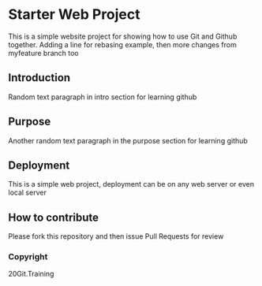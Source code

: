 # Starter Web Project

This is a simple website project for showing how to use Git and Github together. Adding a line for rebasing example, then more changes from myfeature branch too

## Introduction

Random text paragraph in intro section for learning github

## Purpose

Another random text paragraph in the purpose section for learning github

## Deployment

This is a simple web project, deployment can be on any web server or even local server

## How to contribute

Please fork this repository and then issue Pull Requests for review
### Copyright

20Git.Training